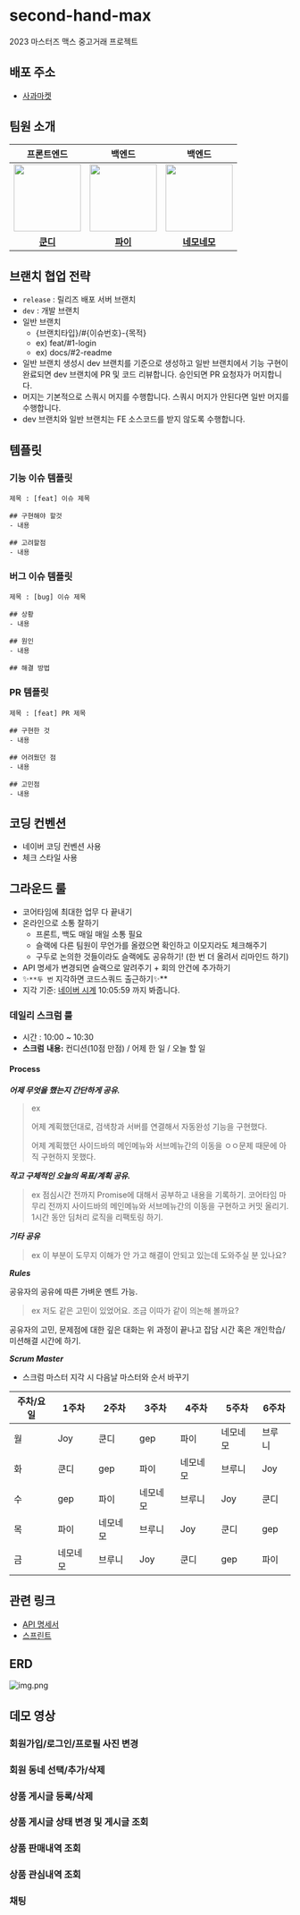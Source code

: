 # second-hand-max

2023 마스터즈 맥스 중고거래 프로젝트

## 배포 주소

- [사과마켓](http://applemarket.site)

## 팀원 소개

|                                                         프론트엔드                                                          |                                                           백엔드                                                           |                                                                       백엔드                                                                       |
|:----------------------------------------------------------------------------------------------------------------------:|:-----------------------------------------------------------------------------------------------------------------------:|:-----------------------------------------------------------------------------------------------------------------------------------------------:|
| <a href="https://github.com/jsh3418"><img src = "https://avatars.githubusercontent.com/u/57666791?v=4" width="120px;"> | <a href="https://github.com/pie2457"><img src = "https://avatars.githubusercontent.com/u/104147789?v=4" width="120px;"> | <a href="https://github.com/yonghwankim-dev?tab=repositories"><img src = "https://avatars.githubusercontent.com/u/33227831?v=4" width="120px;"> |                                         |                                         |
|                                          [**쿤디**](https://github.com/jsh3418)                                          |                                          [**파이**](https://github.com/pie2457)                                           |                                         [**네모네모**](https://github.com/yonghwankim-dev?tab=repositories)                                         |

## 브랜치 협업 전략

- `release` : 릴리즈 배포 서버 브랜치
- `dev` : 개발 브랜치
- 일반 브랜치
    - {브랜치타입}/#{이슈번호}-{목적}
    - ex) feat/#1-login
    - ex) docs/#2-readme
- 일반 브랜치 생성시 dev 브랜치를 기준으로 생성하고 일반 브랜치에서 기능 구현이 완료되면 dev 브랜치에 PR 및 코드 리뷰합니다. 승인되면 PR 요청자가 머지합니다.
- 머지는 기본적으로 스쿼시 머지를 수행합니다. 스쿼시 머지가 안된다면 일반 머지를 수행합니다.
- dev 브랜치와 일반 브랜치는 FE 소스코드를 받지 않도록 수행합니다.

## 템플릿

### 기능 이슈 템플릿

```
제목 : [feat] 이슈 제목

## 구현해야 할것
- 내용

## 고려할점
- 내용
```

### 버그 이슈 템플릿

```
제목 : [bug] 이슈 제목

## 상황
- 내용

## 원인
- 내용

## 해결 방법
```

### PR 템플릿

```
제목 : [feat] PR 제목

## 구현한 것
- 내용

## 어려웠던 점
- 내용

## 고민점
- 내용
```

## 코딩 컨벤션

- 네이버 코딩 컨벤션 사용
- 체크 스타일 사용

## 그라운드 룰

- 코어타임에 최대한 업무 다 끝내기
- 온라인으로 소통 잘하기
    - 프론트, 백도 매일 매일 소통 필요
    - 슬랙에 다른 팀원이 무언가를 올렸으면 확인하고 이모지라도 체크해주기
    - 구두로 논의한 것들이라도 슬랙에도 공유하기! (한 번 더 올려서 리마인드 하기)
- API 명세가 변경되면 슬랙으로 알려주기 + 회의 안건에 추가하기
- ✨`**두 번` 지각하면 코드스쿼드 출근하기✨**
- 지각 기준: [네이버 시계](https://time.navyism.com/?host=naver.com) 10:05:59 까지 봐줍니다.

### 데일리 스크럼 룰

- 시간 : 10:00 ~ 10:30
- **스크럼** **내용:** 컨디션(10점 만점) / 어제 한 일 / 오늘 할 일

#### Process

***어제 무엇을 했는지 간단하게 공유.***

> ex
>
>
> 어제 계획했던대로, 검색창과 서버를 연결해서 자동완성 기능을 구현했다.
>
> 어제 계획했던 사이드바의 메인메뉴와 서브메뉴간의 이동을 ㅇㅇ문제 때문에 아직 구현하지 못했다.
>

***작고 구체적인 오늘의 목표/계획 공유.***

> ex
> 점심시간 전까지 Promise에 대해서 공부하고 내용을 기록하기. 코어타임 마무리 전까지 사이드바의 메인메뉴와 서브메뉴간의 이동을 구현하고 커밋 올리기. 1시간 동안 딤처리 로직을 리팩토링 하기.
>

***기타 공유***

> ex
> 이 부분이 도무지 이해가 안 가고 해결이 안되고 있는데 도와주실 분 있나요?
>

***Rules***

공유자의 공유에 따른 가벼운 멘트 가능.

> ex
> 저도 같은 고민이 있었어요. 조금 이따가 같이 의논해 볼까요?
>

공유자의 고민, 문제점에 대한 깊은 대화는 위 과정이 끝나고 잡담 시간 혹은 개인학습/미션해결 시간에 하기.

***Scrum Master***

- 스크럼 마스터 지각 시 다음날 마스터와 순서 바꾸기

| 주차/요일 | 1주차  | 2주차  | 3주차  | 4주차  | 5주차  | 6주차 |
|-------|------|------|------|------|------|-----|
| 월     | Joy  | 쿤디   | gep  | 파이   | 네모네모 | 브루니 |
| 화     | 쿤디   | gep  | 파이   | 네모네모 | 브루니  | Joy |
| 수     | gep  | 파이   | 네모네모 | 브루니  | Joy  | 쿤디  |
| 목     | 파이   | 네모네모 | 브루니  | Joy  | 쿤디   | gep |
| 금     | 네모네모 | 브루니  | Joy  | 쿤디   | gep  | 파이  |

## 관련 링크

- [API 명세서](https://documenter.getpostman.com/view/18982464/2s9Y5VUQ8f)
- [스프린트](https://github.com/masters2023-project-03-second-hand/second-hand-max-be-a/milestones?state=closed)

## ERD

![img.png](docs/img.png)

## 데모 영상

### 회원가입/로그인/프로필 사진 변경

### 회원 동네 선택/추가/삭제

### 상품 게시글 등록/삭제

### 상품 게시글 상태 변경 및 게시글 조회

### 상품 판매내역 조회

### 상품 관심내역 조회

### 채팅

